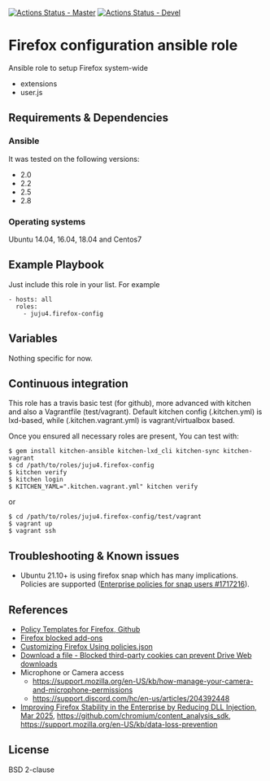 [![Actions Status - Master](https://github.com/juju4/ansible-firefox-config/workflows/AnsibleCI/badge.svg)](https://github.com/juju4/ansible-firefox-config/actions?query=branch%3Amaster)
[![Actions Status - Devel](https://github.com/juju4/ansible-firefox-config/workflows/AnsibleCI/badge.svg?branch=devel)](https://github.com/juju4/ansible-firefox-config/actions?query=branch%3Adevel)
# Firefox configuration ansible role

Ansible role to setup Firefox system-wide
* extensions
* user.js

## Requirements & Dependencies

### Ansible
It was tested on the following versions:
 * 2.0
 * 2.2
 * 2.5
 * 2.8

### Operating systems

Ubuntu 14.04, 16.04, 18.04 and Centos7

## Example Playbook

Just include this role in your list.
For example

```
- hosts: all
  roles:
    - juju4.firefox-config
```

## Variables

Nothing specific for now.

## Continuous integration

This role has a travis basic test (for github), more advanced with kitchen and also a Vagrantfile (test/vagrant).
Default kitchen config (.kitchen.yml) is lxd-based, while (.kitchen.vagrant.yml) is vagrant/virtualbox based.

Once you ensured all necessary roles are present, You can test with:
```
$ gem install kitchen-ansible kitchen-lxd_cli kitchen-sync kitchen-vagrant
$ cd /path/to/roles/juju4.firefox-config
$ kitchen verify
$ kitchen login
$ KITCHEN_YAML=".kitchen.vagrant.yml" kitchen verify
```
or
```
$ cd /path/to/roles/juju4.firefox-config/test/vagrant
$ vagrant up
$ vagrant ssh
```

## Troubleshooting & Known issues

* Ubuntu 21.10+ is using firefox snap which has many implications. Policies are supported ([Enterprise policies for snap users #1717216](https://bugzilla.mozilla.org/show_bug.cgi?id=1717216)).

## References

* [Policy Templates for Firefox, Github](https://github.com/mozilla/policy-templates)
* [Firefox blocked add-ons](https://blocked.cdn.mozilla.net/)
* [Customizing Firefox Using policies.json](https://support.mozilla.org/en-US/kb/customizing-firefox-using-policiesjson)
* [Download a file - Blocked third-party cookies can prevent Drive Web downloads](https://support.google.com/drive/answer/2423534)
* Microphone or Camera access
  * https://support.mozilla.org/en-US/kb/how-manage-your-camera-and-microphone-permissions
  * https://support.discord.com/hc/en-us/articles/204392448
* [Improving Firefox Stability in the Enterprise by Reducing DLL Injection, Mar 2025](https://hacks.mozilla.org/2025/03/improving-firefox-stability-in-the-enterprise-by-reducing-dll-injection/), https://github.com/chromium/content_analysis_sdk, https://support.mozilla.org/en-US/kb/data-loss-prevention

## License

BSD 2-clause
